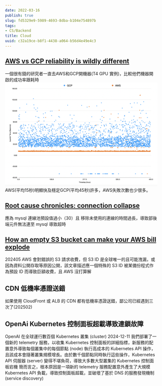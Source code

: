 ```yaml
---
date: 2022-03-16
publish: true
slug: fd5329e9-5989-4693-8dba-b104e754897b
tags:
- CS/Backend
title: Cloud
uuid: c32a19ce-b8f1-4438-a064-b56d4e49e4c3
---
```

## [AWS vs GCP reliability is wildly different](https://freeman.vc/notes/aws-vs-gcp-reliability-is-wildly-different)

一個很有錢的研究者一直去AWS和GCP開機器(T4 GPU 實例)，比較他們機器開啟的成功率跟耗時
![](../9a230fd2-c43c-45b3-bfd2-55318d756740.png)
AWS(平均15秒)明顯快及穩定GCP(平均45秒)許多，AWS失敗次數也少很多。

## [Root cause chronicles: connection collapse](https://www.cncf.io/blog/2024/01/12/root-cause-chronicles-connection-collapse/)

應為 mysql 連線池預設值過小（30）且 移除未使用的連線的時間過長，導致部後端元件無法連至 mysql 導致超時

## [How an empty S3 bucket can make your AWS bill explode](https://medium.com/@maciej.pocwierz/how-an-empty-s3-bucket-can-make-your-aws-bill-explode-934a383cb8b1)

202405 AWS 會對錯誤的 S3 請求收費，但 S3 ID 是全球唯一的且可能洩漏，或因為資料公開存取等原因公開，該文章描述應一個特殊的 S3 ID 被某備份程式作為預設 ID 而導致巨額收費，且 AWS 沒打算解

## CDN 低機率憑證送錯

如果使用 CloudFront 或 ALB 的 CDN 都有低機率憑證送錯，鄙公司已經遇到三次了(202502)

## OpenAi  Kubernetes 控制面板超載導致連鎖故障

OpenAI 在全球運行數百個 Kubernetes 叢集 (cluster)
2024-12-11 我們部署了一個新的 telemetry 服務，以收集 Kubernetes 控制面板的詳細指標，新服務的配置意外導致每個叢集中的每個節點 (node) 執行高成本的 Kubernetes API 操作，且該成本會隨著叢集規模增長。由於數千個節點同時執行這些操作，Kubernetes API 伺服器 (server) 變得不堪負荷，導致大多數大型叢集的 Kubernetes 控制面板宕機
簡而言之，根本原因是一項新的 telemetry 服務配置意外產生了大規模 Kubernetes API 負載，導致控制面板超載，並破壞了基於 DNS 的服務發現機制 (service discovery)
